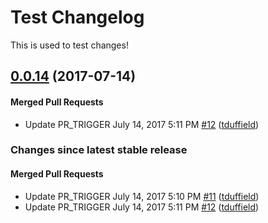# Test Changelog

This is used to test changes!

<!-- latest_release -->
## [0.0.14](https://github.com/chef/versioner-test/tree/0.0.14) (2017-07-14)

#### Merged Pull Requests
- Update PR_TRIGGER July 14, 2017 5:11 PM [#12](https://github.com/chef/versioner-test/pull/12) ([tduffield](https://github.com/tduffield))
<!-- latest_release -->

<!-- release_rollup since=latest_stable -->
### Changes since latest stable release

#### Merged Pull Requests
- Update PR_TRIGGER July 14, 2017 5:10 PM [#11](https://github.com/chef/versioner-test/pull/11) ([tduffield](https://github.com/tduffield)) <!-- 0.0.13 -->
- Update PR_TRIGGER July 14, 2017 5:11 PM [#12](https://github.com/chef/versioner-test/pull/12) ([tduffield](https://github.com/tduffield)) <!-- 0.0.14 -->
<!-- release_rollup -->
